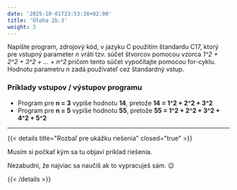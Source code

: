 ```yaml
---
date: '2025-10-01T23:53:38+02:00'
title: 'Úloha 2b.3'
weight: 3
---
```


Napíšte program, zdrojový kód, v jazyku C použitím štandardu C17, ktorý pre vstupný parameter _n_ vráti tzv. súčet štvorcov
pomocou vzorca _1^2 + 2^2 + 3^2 + ... + n^2_ pričom tento súčet vypočítajte pomocou for-cyklu. Hodnotu parametru _n_ zadá
používateľ cez štandardný vstup.

### Príklady vstupov / výstupov programu

- Program pre **n = 3** vypíše hodnotu **14**, pretože **14 = 1^2 + 2^2 + 3^2**
- Program pre **n = 5** vypíše hodnotu **55**, pretože **55 = 1^2 + 2^2 + 3^2 + 4^2 + 5^2**

---

{{< details title="Rozbaľ pre ukážku riešenia" closed="true" >}}

Musím si počkať kým sa tu objaví príklad riešenia.

Nezabudni, že najviac sa naučíš ak to vypracuješ sám. 😉

{{< /details >}}
